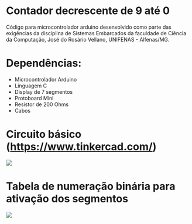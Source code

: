 # Contador decrescente de 9 até 0
Código para microcontrolador arduino desenvolvido 
como parte das exigências da disciplina de Sistemas Embarcados
da faculdade de Ciência da Computação, José do Rosário Vellano, UNIFENAS - Alfenas/MG.

# Dependências:
- Microcontrolador Arduino
- Linguagem C
- Display de 7 segmentos
- Protoboard Mini
- Resistor de 200 Ohms
- Cabos

# Circuito básico (https://www.tinkercad.com/)

<img src="https://i.imgur.com/mGuL2yd.png" />

# Tabela de numeração binária para ativação dos segmentos

<img src="https://i.imgur.com/qml2qPl.png" />
